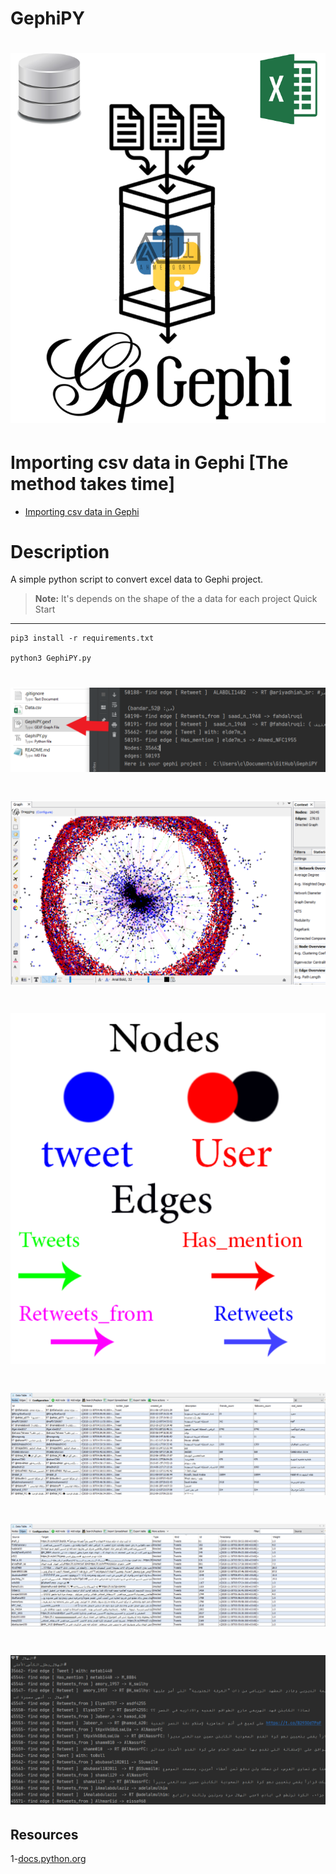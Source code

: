 # GephiPY

# ![](Images/GephiPY.png) 
# Importing csv data in Gephi [The method takes time]
- [Importing csv data in Gephi](https://seinecle.github.io/gephi-tutorials/generated-html/importing-csv-data-in-gephi-en.html)
# Description
A simple python script to convert excel data to Gephi project.

> **Note:** It's depends on the shape of the a data for each project
Quick Start
-----------
```console
pip3 install -r requirements.txt

python3 GephiPY.py
```
# ![Outputs](Images/Outputs.png) 

# ![visualization](Images/visualization.PNG)
# ![Colors](Images/Colors.png)
# ![Nodes](Images/Nodes.PNG)
# ![Edges](Images/Edges.PNG)

# ![](Images/Capture.PNG) 
## Resources
1-[docs.python.org](https://docs.python.org/3/library/xml.etree.elementtree.html) <br>
